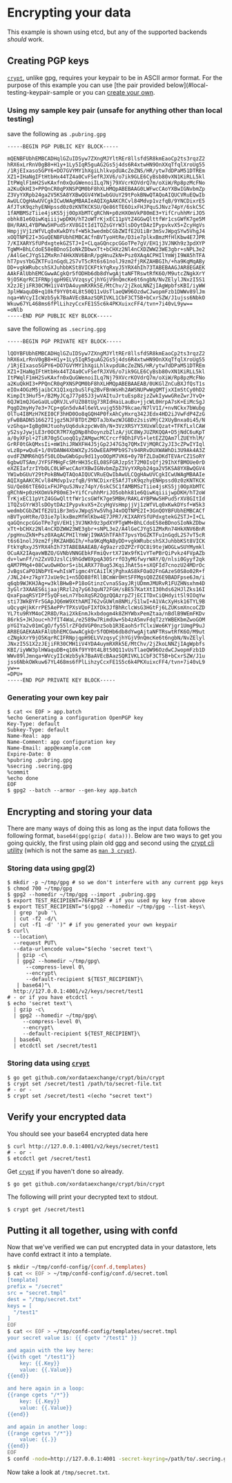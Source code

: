 # Encrypting your data

This example is shown using etcd, but any of the supported backends *should* work.

## Creating PGP keys

[`crypt`](https://github.com/xordataexchange/crypt), unlike gpg, requires your keypair to be in ASCII armor
format. For the purpose of this example you can use [the pair provided below](#local-testing-keypair-sample or
you can [create your own](#local-testing-keypair-generating).


### Using my sample key pair (unsafe for anything other than local testing)

save the following as `.pubring.gpg`

```no-highlight
-----BEGIN PGP PUBLIC KEY BLOCK-----

mQENBFUbhEMBCADHqlGZuIDSyw7ZXngMJYltREr8llsfdSR8kmEaoCp2ts3rqzZ2
hRX6xLrRnV0gB8+H1y+1Ly5IqR5guAG2Gs5j4ds6R4xtwHN9OnXXqTfqlXroUg55
/1RjEIxaso5GPY6+DO7GVYMY1hXgiLhlkvpdUAcZeZNS/HR/ytw7dDPaM51DTREm
XZ1+IHaNgIFtHtbHx44TZ4a0CvFSefRJXV6/o7ik9GLE6CyBsb80vXN1KiRLL5kl
ItPWqlF1mH2SvKAxfn0xQuGWenoiILq7Nj79XVcrKOVdrQ7m/oXiW/Rp8pzMcFNo
a2KuQkHI3+PPQnCR0qPXNSPQM0bF8hXLHMQpABEBAAG0LWFwcCAoYXBwIGNvbmZp
Z3VyYXRpb24ga2V5KSA8YXBwQGV4YW1wbGUuY29tPokBNwQTAQoAIQUCVRuEQwIb
AwULCQgHAwUVCgkICwUWAgMBAAIeAQIXgAAKCRCvl84Mdvp1vzfqB/9YNCDixrE5
AfJTsK9qzhyENHpssd0z0zKNTKCKSU/Qe86tTE6OixFHJPquSJNvz74pY/6skC5C
1fAMBMSzTiie4jsKS5jj0OpXbMTCgRChN+p0zHXOmVkP80mE3+YifCruhhMriJO5
obhk81e6QiwKqiiijwpDKH/hT2oWTrKjxEC11pVtZ4GGwQlttfWr1csGWfK7ge5M
BH/RAKL4YBPWw5HPud5rXV8GItId1TQZsGYrW3lsDOytDAzIPypvkvX5+ZcyHgVs
HmpjjVj1zWfVLq0xKwkDYsf+W5k3wedmbCGbZWIfE2U1iBr3mSvJWpqSYw5VhgJ4
xOQTNPE2I+3GuQENBFUbhEMBCACfnBVTyoHtRe/D3ie7plkxBmzMfHlKbw4E7JPR
7/KIXARYSfUPdxgtekGZSTJ+I+CLqaGQncpcGGoTPe7gV/EH1j3VJNKh9z3pdXYP
TgWM+BhLCdoE58eBDnoSIoNkZDbwxTt+bCHXz2Nl4nCXDZWW23WE3gbr+sNPL3e2
/A4lGeCJYgS1ZMxRn74HkXNV6BnR/pgHnuZkN+Psz0XAqACPHIlYmWjI9WA5hTFA
hT7pvsYbGZKTFu1nGqdL2S7vT5cRt6s61nolJ9zm2fjRKZAHBGIh/+ha9KqMqABy
DD+vgkWRubcshSXJuhbbKSt8VICKFtkYqRxyJ5YRX4hIh73TABEBAAGJAR8EGAEK
AAkFAlUbhEMCGwwACgkQr5fODHb6db8dYwgAjtaNFTRswtRfK6O/M9utcZNgkXrY
9jO5KqrRCIFRNpjqpH9ELVVzqsyCjhYGjV9nQmcKe6t6ngbN/NvZElylJNxzI5S1
X2zJEjiFR30CMH1iV4YDA4uymRXRk5E/MtChv/2jZkoLNNZjIAgWpbfsKBI/iyWW
3plHWaquDB+q10kf9YY0t4L8t50Q11vUsTlaeQW96OzdwCJwopmFzb1DWWv89lJm
nqa+WVcyIIcWzb5yk7BaAVEcBAazSQRIVKL1CbF3CT5B+bCxrSZW/J1ujss6NbkO
Wkuw67YL468ms6fPlLihzyCcxFE1S5c6k4PKXuixcFF4/tvn+7i40vL9yw==
=oNlb
-----END PGP PUBLIC KEY BLOCK-----
```

save the following as `.secring.gpg`

```no-highlight
-----BEGIN PGP PRIVATE KEY BLOCK-----

lQOYBFUbhEMBCADHqlGZuIDSyw7ZXngMJYltREr8llsfdSR8kmEaoCp2ts3rqzZ2
hRX6xLrRnV0gB8+H1y+1Ly5IqR5guAG2Gs5j4ds6R4xtwHN9OnXXqTfqlXroUg55
/1RjEIxaso5GPY6+DO7GVYMY1hXgiLhlkvpdUAcZeZNS/HR/ytw7dDPaM51DTREm
XZ1+IHaNgIFtHtbHx44TZ4a0CvFSefRJXV6/o7ik9GLE6CyBsb80vXN1KiRLL5kl
ItPWqlF1mH2SvKAxfn0xQuGWenoiILq7Nj79XVcrKOVdrQ7m/oXiW/Rp8pzMcFNo
a2KuQkHI3+PPQnCR0qPXNSPQM0bF8hXLHMQpABEBAAEAB/0UKGlZnCuBXJfQsT1s
eIOx4OGzM5jaibCX1Q1xqzbuSlFq2BvFBnWsHh2AWSNUPwWgQMTjxXImStCy0hD2
KimpIt3Huf5+/B2MyJCqJ77p85J3jwVAItuJrtuEsp8zjzZwkIywwGReZwrJYvQ+
6QJW1mQJGeGaULuQRVJLvFUZ08tUg73RIdHaiLauBu+jjcWL0HrpA7sK+EiMcSgJ
PqgD2myHy7e3+7Cp+gGn5dvA4l6eVLvujg55b79kcae/N7lV1I/+nvNCkx7bWubg
OlTu4I8MzH7KEI0CF3hHD0Oo8qGQH4P0fxAhCyHxrq342JEdx4HD2iJVwFdP4ZzG
yFwBBADN516627Ijgz5NJFBTDtZMDTaJbXwzWJGBDz2sisVMjC2XUyBnxa0i45/N
vzGhqa+IgBg0HJtuohyUq6dukzpcWv8h/N+3VzXRSYY3XUxWlQzat+TFKfLxlCAW
yS2syJywjLE3r0OCR7M7XgDNp8hOoynzbZlzA/jUC8WyJUZRKQQA+D5jNdC6uKpT
a/0yXFpl+2TiR70g5CuoqQ1yZAMgwcMCCrcrf9Dh1FVS+letEZZQAm7lZUEYhlM/
GrRF0tGkQMxsIi+mW1hiJRWXFH4J5jGp2J47G3q7QMxIVjMQRC2yJI3cZPwIYIql
vLzBp+wQuE+1/0VDANW4XbWXZyJSOwEEAPMPb9S7s94RRvDUXWAWhDi3U9Ak4A3Z
ovdFZNMR6hQ5fS0LObwGWbGpu9d11yoOOpM7VK6+0y7BfZLDaDKdTEVArCZ1SoRY
6gbwUTSAm/JYFSFMHgFcSMrHH35cEL08SFGRJzpSt72M0IsQfj29IhXfBMOUe0rD
eXZEIafzrIYbOLC0LWFwcCAoYXBwIGNvbmZpZ3VyYXRpb24ga2V5KSA8YXBwQGV4
YW1wbGUuY29tPokBNwQTAQoAIQUCVRuEQwIbAwULCQgHAwUVCgkICwUWAgMBAAIe
AQIXgAAKCRCvl84Mdvp1vzfqB/9YNCDixrE5AfJTsK9qzhyENHpssd0z0zKNTKCK
SU/Qe86tTE6OixFHJPquSJNvz74pY/6skC5C1fAMBMSzTiie4jsKS5jj0OpXbMTC
gRChN+p0zHXOmVkP80mE3+YifCruhhMriJO5obhk81e6QiwKqiiijwpDKH/hT2oW
TrKjxEC11pVtZ4GGwQlttfWr1csGWfK7ge5MBH/RAKL4YBPWw5HPud5rXV8GItId
1TQZsGYrW3lsDOytDAzIPypvkvX5+ZcyHgVsHmpjjVj1zWfVLq0xKwkDYsf+W5k3
wedmbCGbZWIfE2U1iBr3mSvJWpqSYw5VhgJ4xOQTNPE2I+3GnQOYBFUbhEMBCACf
nBVTyoHtRe/D3ie7plkxBmzMfHlKbw4E7JPR7/KIXARYSfUPdxgtekGZSTJ+I+CL
qaGQncpcGGoTPe7gV/EH1j3VJNKh9z3pdXYPTgWM+BhLCdoE58eBDnoSIoNkZDbw
xTt+bCHXz2Nl4nCXDZWW23WE3gbr+sNPL3e2/A4lGeCJYgS1ZMxRn74HkXNV6BnR
/pgHnuZkN+Psz0XAqACPHIlYmWjI9WA5hTFAhT7pvsYbGZKTFu1nGqdL2S7vT5cR
t6s61nolJ9zm2fjRKZAHBGIh/+ha9KqMqAByDD+vgkWRubcshSXJuhbbKSt8VICK
FtkYqRxyJ5YRX4hIh73TABEBAAEAB/4g9azrzDZPZrFQC8i9tejWOGLwSUYMymkl
OCuAX2IAqavWBZO/GVNbVNNGEbkFFmiQvrtX71Wx9fK1vYTePBrQiPvkz4FVpAZb
dv+lwnFf/n2ZxVOJzslCi9hGdW0XpqA30SrrfO3yMGfwyrWAY/Q/nlsi0Gyyf2qk
qAM7PMq4+08CwuOwHOorS+ibLARX778ug5JKqiJhAt5s+sXQFId7cnozU24MDrOc
JvBgsCaPO1NbPYE+whIsWTigmc4YCAiIlKjPghxAS8kFOaO2FnGAzeS0S8o02R+f
/JNL24+z7kpY7JxUe9c1+n5DD88fRllBCmWr0HtSFFMgsQ0ZZ6E9BADFpse6Jm/i
q6qb9WJKHJAg+w3klBHwB+P18oGtinzCvnaSSayJRjUDmmJMURvR1FUZHNsxhm4D
3yGlr3XAAES6ijaajRRzl2q7yG63quN72FGH/sBE57KatXtI30hds62HJlZks16I
QxaFpaqRSYIPf5yQFseLn7YboXqSR2QgzQQAzrpZ7jECITDxCiQHdyitSl9IOqYw
sti73WkBYFr5GApJQ6mW9XthAMI762vGUWlm8NMi/S1lwI+A1VAcXyHsk16TYL9B
uQcyqHjkKrrPE5AePPrTPXsVQoFIXfDk3JfBhRclcWsG3HGtFj6LZUKsmXncoCZD
YL7tu9RYM4oC2R8D/Rai2XkEnmJkxbdogm4k8ZHYWbxPemZtaa/nBdlB9WEmFKDv
86rkS+JHJouc+h7fIT4WaL/e2589w7RimdUw+5b4zA5mvFdqT2zYWBEKbmZwoGOM
pYGIYa2v01mCgO/fy55lrZFQdVGP0nz5ob1R3Eaoh5rTClxiWe6KYjgr1UmgP9uJ
AR8EGAEKAAkFAlUbhEMCGwwACgkQr5fODHb6db8dYwgAjtaNFTRswtRfK6O/M9ut
cZNgkXrY9jO5KqrRCIFRNpjqpH9ELVVzqsyCjhYGjV9nQmcKe6t6ngbN/NvZElyl
JNxzI5S1X2zJEjiFR30CMH1iV4YDA4uymRXRk5E/MtChv/2jZkoLNNZjIAgWpbfs
KBI/iyWW3plHWaquDB+q10kf9YY0t4L8t50Q11vUsTlaeQW96OzdwCJwopmFzb1D
WWv89lJmnqa+WVcyIIcWzb5yk7BaAVEcBAazSQRIVKL1CbF3CT5B+bCxrSZW/J1u
jss6NbkOWkuw67YL468ms6fPlLihzyCcxFE1S5c6k4PKXuixcFF4/tvn+7i40vL9
yw==
=DPU+
-----END PGP PRIVATE KEY BLOCK-----
```


### Generating your own key pair

```shell
$ cat << EOF > app.batch
%echo Generating a configuration OpenPGP key
Key-Type: default
Subkey-Type: default
Name-Real: app
Name-Comment: app configuration key
Name-Email: app@example.com
Expire-Date: 0
%pubring .pubring.gpg
%secring .secring.gpg
%commit
%echo done
EOF
$ gpg2 --batch --armor --gen-key app.batch
```


## Encrypting and storing your data

There are many ways of doing this as long as the input data follows the following format, `base64(gpg(gzip(
data)))`.
Below are two ways to get you going quickly, the first using plain old [gpg](https://gnupg.org/) and second
using the [crypt cli utility](https://github.com/xordataexchange/crypt/tree/master/bin/crypt) (which is not
the same as [`man 3 crypt`](http://linux.die.net/man/3/crypt)).

### Storing data using gpg(2)

```shell
$ mkdir -p ~/tmp/gpg # so we don't interfere with any current pgp keys
$ chmod 700 ~/tmp/gpg
$ gpg2 --homedir ~/tmp/gpg --import .pubring.gpg
$ export TEST_RECIPIENT=76FA75BF # if you used my key from above
$ export TEST_RECIPIENT="$(gpg2 --homedir ~/tmp/gpg --list-keys\
  | grep 'pub '\
  | cut -f2 -d/\
  | cut -f1 -d' ')" # if you generated your own keypair
$ curl\
  --location\
  --request PUT\
  --data-urlencode value="$(echo 'secret text'\
   | gzip -c\
   | gpg2 --homedir ~/tmp/gpg\
      --compress-level 0\
      --encrypt\
      --default-recipient ${TEST_RECIPIENT}\
   | base64)"\
  http://127.0.0.1:4001/v2/keys/secret/test1
# - or if you have etcdctl -
$ echo 'secret text'\
  | gzip -c\
  | gpg2 --homedir ~/tmp/gpg\
     --compress-level 0\
     --encrypt\
     --default-recipient ${TEST_RECIPIENT}\
  | base64\
  | etcdctl set /secret/test1
```


### Storing data using [`crypt`](https://github.com/xordataexchange/crypt)

```shell
$ go get github.com/xordataexchange/crypt/bin/crypt
$ crypt set /secret/test1 /path/to/secret-file.txt
# - or -
$ crypt set /secret/test1 <(echo "secret text")
```


## Verify your encrypted data

You should see your base64 encrypted data here

```shell
$ curl http://127.0.0.1:4001/v2/keys/secret/test1
# - or -
$ etcdctl get /secret/test1
```

Get [`crypt`](https://github.com/xordataexchange/crypt) if you haven't done so already.
```shell
$ go get github.com/xordataexchange/crypt/bin/crypt
```

The following will print your decrypted text to stdout.
```shell
$ crypt get /secret/test1
```


## Putting it all together, using with confd

Now that we've verified we can put encrypted data in your datastore, lets have
confd extract it into a template.


```sh
$ mkdir ~/tmp/confd-config/{conf.d,templates}
$ cat << EOF > ~/tmp/confd-config/conf.d/secret.toml
[template]
prefix = "/secret"
src = "secret.tmpl"
dest = "/tmp/secret.txt"
keys = [
  "/test1"
]
EOF
$ cat << EOF > ~/tmp/confd-config/templates/secret.tmpl
your secret value is: {{ cgetv "/test1" }}

and again with the key here:
{{with cget "/test1"}}
    key: {{.Key}}
    value: {{.Value}}
{{end}}

and here again in a loop:
{{range cgets "/*"}}
    key: {{.Key}}
    value: {{.Value}}
{{end}}

and again in another loop:
{{range cgetvs "/*"}}
    value: {{.}}
{{end}}
EOF
$ confd -node=http://127.0.0.1:4001 -secret-keyring=/path/to/.secring.gpg -confdir ~/tmp/confd-config -interval 2
```

Now take a look at `/tmp/secret.txt`.
